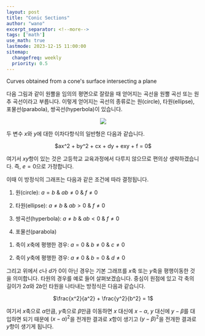 ```yaml
---
layout: post
title: "Conic Sections"
author: "wano"
excerpt_separator: <!--more-->
tags: ['math']
use_math: true
lastmode: 2023-12-15 11:00:00
sitemap:
  changefreq: weekly
  priority: 0.5
---
```


Curves obtained from a cone's surface intersecting a plane <!--more-->

다음 그림과 같이 원뿔을 임의의 평면으로 잘랐을 때 얻어지는 곡선을 원뿔 곡선 또는 원추 곡선이라고 부릅니다. 이렇게 얻어지는 곡선의 종류로는 원(circle), 타원(ellipse), 포물선(parabola), 쌍곡선(hyperbola)이 있습니다.

<center><img src="https://cgvfxmath.github.io/assets/img/conic_sections.jpg"></center>

두 변수 $x$와 $y$에 대한 이차다항식의 일반형은 다음과 같습니다.

<p style="text-align: center;">$ax^2 + by^2 + cx + dy + exy + f = 0$</p>

여기서 $xy$항이 있는 것은 고등학교 교육과정에서 다루지 않으므로 편의상 생략하겠습니다. 즉, $e=0$으로 가정합니다.

이때 이 방정식의 그래프는 다음과 같은 조건에 따라 결정됩니다.

1. 원(circle): $a = b$ & $ab \neq 0$ & $f \neq 0$

2. 타원(ellipse): $a \neq b$ & $ab>0$ & $f \neq 0$

3. 쌍곡선(hyperbola): $a \neq b$ & $ab<0$ & $f \neq 0$

4. 포물선(parabola)

  1) 축이 $x$축에 평행한 경우: $a = 0$ & $b \neq 0$ & $c \neq 0$

  2) 축이 $y$축에 평행한 경우: $a \neq 0$ & $b = 0$ & $d \neq 0$

그리고 위에서 $c$나 $d$가 0이 아닌 경우는 기본 그래프를 $x$축 또는 $y$축을 평행이동한 것을 의미합니다. 타원의 경우를 예로 들어 살펴보겠습니다. 중심이 원점에 있고 각 축의 길이가 $2a$와 $2b$인 타원을 나타내는 방정식은 다음과 같습니다.

<p style="text-align: center;">$\frac{x^2}{a^2} + \frac{y^2}{b^2} = 1$</p>

여기서 $x$축으로 $\alpha$만큼, $y$축으로 $\beta$만큼 이동하면 $x$ 대신에 $x-\alpha$, $y$ 대신에 $y-\beta$를 대입하면 되기 때문에 $(x-\alpha)^2$을 전개한 결과로 $x$항이 생기고 $(y-\beta)^2$을 전개한 결과로 $y$항이 생기게 됩니다.